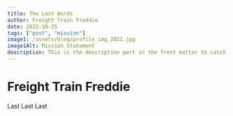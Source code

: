 ```yaml
---
title: The Last Words
author: Freight Train Freddie
date: 2022-10-25
tags: ["post", "mission"]
image1: /assets/blog/profile_img_2021.jpg
image1Alt: Mission Statement
description: This is the description part in the front matter to catch the reader's attention. It also is the Last Word Section
---
```


# Freight Train Freddie

Last Last Last